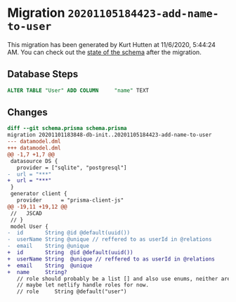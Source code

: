 # Migration `20201105184423-add-name-to-user`

This migration has been generated by Kurt Hutten at 11/6/2020, 5:44:24 AM.
You can check out the [state of the schema](./schema.prisma) after the migration.

## Database Steps

```sql
ALTER TABLE "User" ADD COLUMN     "name" TEXT
```

## Changes

```diff
diff --git schema.prisma schema.prisma
migration 20201101183848-db-init..20201105184423-add-name-to-user
--- datamodel.dml
+++ datamodel.dml
@@ -1,7 +1,7 @@
 datasource DS {
   provider = ["sqlite", "postgresql"]
-  url = "***"
+  url = "***"
 }
 generator client {
   provider      = "prisma-client-js"
@@ -19,11 +19,12 @@
 //   JSCAD
 // }
 model User {
-  id       String @id @default(uuid())
-  userName String @unique // reffered to as userId in @relations
-  email    String @unique
+  id       String  @id @default(uuid())
+  userName String  @unique // reffered to as userId in @relations
+  email    String  @unique
+  name     String?
   // role should probably be a list [] and also use enums, neither are supported by sqllight, so we need to set up postgresql in dev
   // maybe let netlify handle roles for now.
   // role     String @default("user")
```


